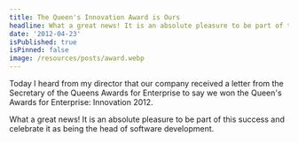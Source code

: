 ```yaml
---
title: The Queen's Innovation Award is Ours
headline: What a great news! It is an absolute pleasure to be part of this success
date: '2012-04-23'
isPublished: true
isPinned: false
image: /resources/posts/award.webp
---
```

Today I heard from my director that our company received a letter from the Secretary of the Queens Awards for Enterprise to say we won the Queen's Awards for Enterprise: Innovation 2012. 

What a great news! It is an absolute pleasure to be part of this success and celebrate it as being the head of software development.